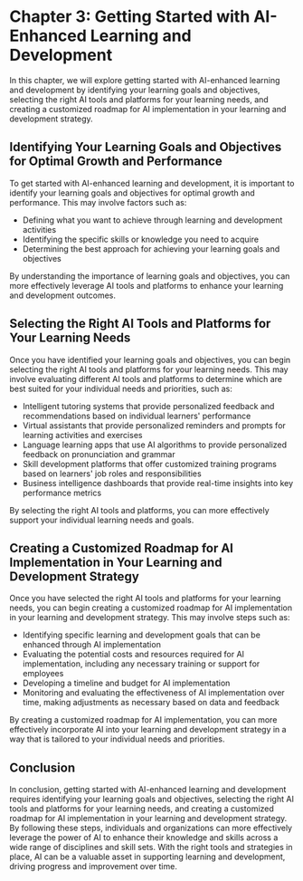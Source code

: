 Chapter 3: Getting Started with AI-Enhanced Learning and Development
====================================================================

In this chapter, we will explore getting started with AI-enhanced learning and development by identifying your learning goals and objectives, selecting the right AI tools and platforms for your learning needs, and creating a customized roadmap for AI implementation in your learning and development strategy.

Identifying Your Learning Goals and Objectives for Optimal Growth and Performance
---------------------------------------------------------------------------------

To get started with AI-enhanced learning and development, it is important to identify your learning goals and objectives for optimal growth and performance. This may involve factors such as:

* Defining what you want to achieve through learning and development activities
* Identifying the specific skills or knowledge you need to acquire
* Determining the best approach for achieving your learning goals and objectives

By understanding the importance of learning goals and objectives, you can more effectively leverage AI tools and platforms to enhance your learning and development outcomes.

Selecting the Right AI Tools and Platforms for Your Learning Needs
------------------------------------------------------------------

Once you have identified your learning goals and objectives, you can begin selecting the right AI tools and platforms for your learning needs. This may involve evaluating different AI tools and platforms to determine which are best suited for your individual needs and priorities, such as:

* Intelligent tutoring systems that provide personalized feedback and recommendations based on individual learners' performance
* Virtual assistants that provide personalized reminders and prompts for learning activities and exercises
* Language learning apps that use AI algorithms to provide personalized feedback on pronunciation and grammar
* Skill development platforms that offer customized training programs based on learners' job roles and responsibilities
* Business intelligence dashboards that provide real-time insights into key performance metrics

By selecting the right AI tools and platforms, you can more effectively support your individual learning needs and goals.

Creating a Customized Roadmap for AI Implementation in Your Learning and Development Strategy
---------------------------------------------------------------------------------------------

Once you have selected the right AI tools and platforms for your learning needs, you can begin creating a customized roadmap for AI implementation in your learning and development strategy. This may involve steps such as:

* Identifying specific learning and development goals that can be enhanced through AI implementation
* Evaluating the potential costs and resources required for AI implementation, including any necessary training or support for employees
* Developing a timeline and budget for AI implementation
* Monitoring and evaluating the effectiveness of AI implementation over time, making adjustments as necessary based on data and feedback

By creating a customized roadmap for AI implementation, you can more effectively incorporate AI into your learning and development strategy in a way that is tailored to your individual needs and priorities.

Conclusion
----------

In conclusion, getting started with AI-enhanced learning and development requires identifying your learning goals and objectives, selecting the right AI tools and platforms for your learning needs, and creating a customized roadmap for AI implementation in your learning and development strategy. By following these steps, individuals and organizations can more effectively leverage the power of AI to enhance their knowledge and skills across a wide range of disciplines and skill sets. With the right tools and strategies in place, AI can be a valuable asset in supporting learning and development, driving progress and improvement over time.
